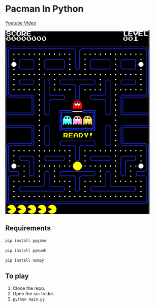 Pacman In Python
=====================
[Youtube Video](https://youtube.com/shorts/VIuec61YfO0?feature=share)

![Alt text](/pacman.png?raw=true "pacman")

Requirements
------------
```bash
pip install pygame
```
```bash
pip install pymunk
```
```bash
pip install numpy
```

To play
-------
1. Clone the repo.
2. Open the src folder.
3. `python main.py`
